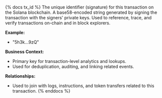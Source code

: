 {% docs tx_id %}
The unique identifier (signature) for this transaction on the Solana blockchain. A base58-encoded string generated by signing the transaction with the signers' private keys. Used to reference, trace, and verify transactions on-chain and in block explorers.

**Example:**
- "5h3k...9zQ"

**Business Context:**
- Primary key for transaction-level analytics and lookups.
- Used for deduplication, auditing, and linking related events.

**Relationships:**
- Used to join with logs, instructions, and token transfers related to this transaction.
{% enddocs %}